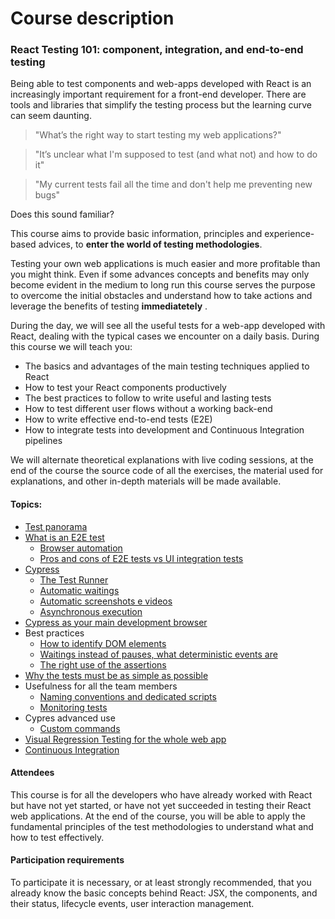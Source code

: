 # Course description

### React Testing 101: component, integration, and end-to-end testing

Being able to test components and web-apps developed with React is an increasingly important requirement for a front-end developer. There are tools and libraries that simplify the testing process but the learning curve can seem daunting.

> "What’s the right way to start testing my web applications?"

> "It’s unclear what I'm supposed to test (and what not) and how to do it"

> "My current tests fail all the time and don't help me preventing new bugs"

Does this sound familiar?

This course aims to provide basic information, principles and experience-based advices, to **enter the world of testing methodologies**.

Testing your own web applications is much easier and more profitable than you might think. Even if some advances concepts and benefits may only become evident in the medium to long run this course serves the purpose to overcome the initial obstacles and understand how to take actions and leverage the benefits of testing **immediatetely** .

During the day, we will see all the useful tests for a web-app developed with React, dealing with the typical cases we encounter on a daily basis. During this course we will teach you:

- The basics and advantages of the main testing techniques applied to React
- How to test your React components productively
- The best practices to follow to write useful and lasting tests
- How to test different user flows without a working back-end
- How to write effective end-to-end tests (E2E)
- How to integrate tests into development and Continuous Integration pipelines

We will alternate theoretical explanations with live coding sessions, at the end of the course the source code of all the exercises, the material used for explanations, and other in-depth materials will be made available.

#### Topics:

- [Test panorama](types-of-test.md)
- [What is an E2E test](what-is-an-e2e-test.md)
  - [Browser automation](headless-browser.md)
  - [Pros and cons of E2E tests vs UI integration tests](stubbing-the-backend.md)
- [Cypress](cypress-vs-other-tools.md)
  - [The Test Runner](opening-cypress.md#the-test-runner)
  - [Automatic waitings](cypress-waitings-and-execution-order.md#automatic-waiting)
  - [Automatic screenshots e videos](https://docs.cypress.io/guides/guides/screenshots-and-videos.html#Screenshots)
  - [Asynchronous execution](cypress-waitings-and-execution-order.md#test-code-execution-order)
- [Cypress as your main development browser](cypress-as-a-development-tool.md)
- Best practices
  - [How to identify DOM elements](cypress-testing-library.md)
  - [Waitings instead of pauses, what deterministic events are](waiting-for-ajax-request.md#ajax-request-waiting)
  - [The right use of the assertions](payload-assertions.md)
- [Why the tests must be as simple as possible](testing-rules.md#simple)
- Usefulness for all the team members
  - [Naming conventions and dedicated scripts](dedicated-scripts.md)
  - [Monitoring tests](monitoring-tests.md)
- Cypres advanced use
  - [Custom commands](signup-custom-command.md)
- [Visual Regression Testing for the whole web app](visual-regression-testing.md)
- [Continuous Integration](continuous-integration.md)

#### Attendees

This course is for all the developers who have already worked with React but have not yet started, or have not yet succeeded in testing their React web applications. At the end of the course, you will be able to apply the fundamental principles of the test methodologies to understand what and how to test effectively.

#### Participation requirements

To participate it is necessary, or at least strongly recommended, that you already know the basic concepts behind React: JSX, the components, and their status, lifecycle events, user interaction management.
